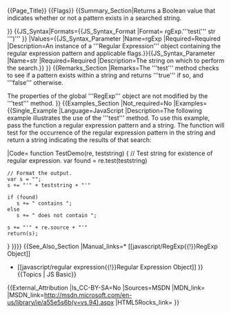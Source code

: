 {{Page_Title}}
{{Flags}}
{{Summary_Section|Returns a Boolean value that indicates whether or not a pattern exists in a searched string.

}}
{{JS_Syntax|Formats={{JS_Syntax_Format
|Format= rgExp.'''test(''' str ''')''' }}
|Values={{JS_Syntax_Parameter
|Name=rgExp
|Required=Required
|Description=An instance of a '''Regular Expression''' object containing the regular expression pattern and applicable flags.}}{{JS_Syntax_Parameter
|Name=str
|Required=Required
|Description=The string on which to perform the search.}}
}}
{{Remarks_Section
|Remarks=The '''test''' method checks to see if a pattern exists within a string and returns '''true''' if so, and '''false''' otherwise.

The properties of the global '''RegExp''' object are not modified by the '''test''' method.
}}
{{Examples_Section
|Not_required=No
|Examples={{Single_Example
|Language=JavaScript
|Description=The following example illustrates the use of the '''test''' method. To use this example, pass the function a regular expression pattern and a string. The function will test for the occurrence of the regular expression pattern in the string and return a string indicating the results of that search:

|Code= function TestDemo(re, teststring)
 {
    // Test string for existence of regular expression.
    var found = re.test(teststring)
 
    // Format the output.
    var s = "";
    s += "'" + teststring + "'"
 
    if (found)
       s += " contains ";
    else
       s += " does not contain ";
       
    s += "'" + re.source + "'"
    return(s);
 }
}}}}
{{See_Also_Section
|Manual_links=* [[javascript/RegExp{{!}}RegExp Object]]
* [[javascript/regular expression{{!}}Regular Expression Object]]
}}
{{Topics | JS Basic}}

{{External_Attribution
|Is_CC-BY-SA=No
|Sources=MSDN
|MDN_link=
|MSDN_link=http://msdn.microsoft.com/en-us/library/ie/a55e5s6b(v=vs.94).aspx
|HTML5Rocks_link=
}}